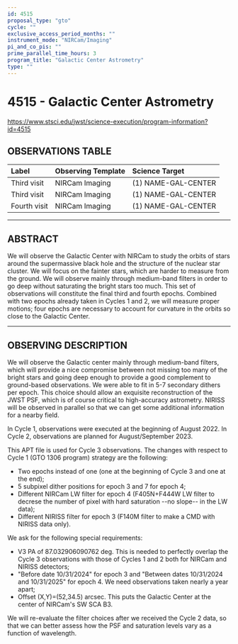 ```yaml
---
id: 4515
proposal_type: "gto"
cycle: ""
exclusive_access_period_months: ""
instrument_mode: "NIRCam/Imaging"
pi_and_co_pis: ""
prime_parallel_time_hours: 3
program_title: "Galactic Center Astrometry"
type: ""
---
```

# 4515 - Galactic Center Astrometry
https://www.stsci.edu/jwst/science-execution/program-information?id=4515
## OBSERVATIONS TABLE
| Label        | Observing Template | Science Target        |
| :----------- | :----------------- | :-------------------- |
| Third visit  | NIRCam Imaging     | (1) NAME-GAL-CENTER |
| Third visit  | NIRCam Imaging     | (1) NAME-GAL-CENTER |
| Fourth visit | NIRCam Imaging     | (1) NAME-GAL-CENTER |

---

## ABSTRACT

We will observe the Galactic Center with NIRCam to study the orbits of stars around the supermassive black hole and the structure of the nuclear star cluster. We will focus on the fainter stars, which are harder to measure from the ground. We will observe mainly through medium-band filters in order to go deep without saturating the bright stars too much. This set of observations will constitute the final third and fourth epochs. Combined with two epochs already taken in Cycles 1 and 2, we will measure proper motions; four epochs are necessary to account for curvature in the orbits so close to the Galactic Center.

---

## OBSERVING DESCRIPTION

We will observe the Galactic center mainly through medium-band filters, which will provide a nice compromise between not missing too many of the bright stars and going deep enough to provide a good complement to ground-based observations. We were able to fit in 5-7 secondary dithers per epoch. This choice should allow an exquisite reconstruction of the JWST PSF, which is of course critical to high-accuracy astrometry. NIRISS will be observed in parallel so that we can get some additional information for a nearby field.

In Cycle 1, observations were executed at the beginning of August 2022. In Cycle 2, observations are planned for August/September 2023.

This APT file is used for Cycle 3 observations. The changes with respect to Cycle 1 (GTO 1306 program) strategy are the following:
- Two epochs instead of one (one at the beginning of Cycle 3 and one at the end);
- 5 subpixel dither positions for epoch 3 and 7 for epoch 4;
- Different NIRCam LW filter for epoch 4 (F405N+F444W LW filter to decrese the number of pixel with hard saturation --no slope-- in the LW data);
- Different NIRISS filter for epoch 3 (F140M filter to make a CMD with NIRISS data only).

We ask for the following special requirements:
- V3 PA of 87.032906090762 deg. This is needed to perfectly overlap the Cycle 3 observations with those of Cycles 1 and 2 both for NIRCam and NIRISS detectors;
- "Before date 10/31/2024" for epoch 3 and "Between dates 10/31/2024 and 10/31/2025" for epoch 4. We need observations taken nearly a year apart;
- Offset (X,Y)=(52,34.5) arcsec. This puts the Galactic Center at the center of NIRCam's SW SCA B3.

We will re-evaluate the filter choices after we received the Cycle 2 data, so that we can better assess how the PSF and saturation levels vary as a function of wavelength.